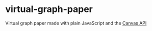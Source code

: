 # virtual-graph-paper
Virtual graph paper made with plain JavaScript and the [Canvas API](https://developer.mozilla.org/en-US/docs/Web/API/Canvas_API) 

